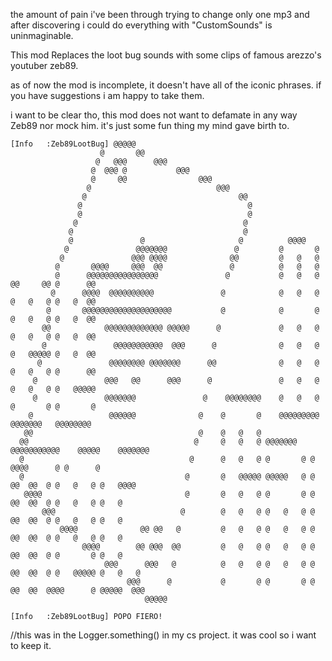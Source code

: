the amount of pain i've been through trying to change only one mp3 and after discovering i could do everything with "CustomSounds" is uninmaginable.

This mod Replaces the loot bug sounds with some clips of famous arezzo's youtuber zeb89.

as of now the mod is incomplete, it doesn't have all of the iconic phrases. if you have suggestions i am happy to take them.

i want to be clear tho, this mod does not want to defamate in any way Zeb89 nor mock him. it's just some fun thing my mind gave birth to.
```
[Info   :Zeb89LootBug] @@@@@
                    @       @@
                   @   @@@      @@@
                  @  @@@ @           @@@
                  @     @@                @@@
                 @                            @@@
                @                                  @@
               @                                     @
               @                                     @
              @                                     @
             @                                      @
             @               @                     @          @@@@
            @               @@@@@@@               @         @       @
           @               @@@ @@@@              @@         @   @   @
          @       @@@@     @@@  @@               @          @   @   @
          @      @@@@@@@@@@@@@@@@               @           @   @   @ @@     @@ @      @@
         @      @@@@  @@@@@@@@@@               @            @   @   @ @   @   @ @   @  @@
        @       @@@@@@@@@@@@@@@@@@@@           @            @       @ @   @   @ @   @  @@
       @@            @@@@@@@@@@@@@ @@@@@      @             @   @   @ @   @   @ @   @  @@
       @               @@@@@@@@@@@  @@@      @              @   @   @ @   @@@@@ @   @  @@
      @               @@@@@@@@ @@@@@@@      @@              @   @   @ @   @   @ @      @@
     @               @@@   @@      @@@      @               @   @   @ @   @   @ @   @@@@@
     @               @@@@@@@               @    @@@@@@@@    @   @   @ @       @ @       @
    @                 @@@@@@              @    @       @    @@@@@@@@@  @@@@@@@   @@@@@@@@
   @@                                     @    @   @   @
  @@                                     @     @   @   @ @@@@@@@   @@@@@@@@@@@    @@@@@    @@@@@@@
  @                                     @      @   @   @ @       @ @          @@@@      @ @      @
  @                                    @       @   @@@@@ @@@@@   @ @  @@  @@  @ @   @   @ @   @@@@
   @@@@                                @       @   @   @ @       @ @  @@  @@  @ @   @   @ @   @
       @@@                            @        @   @   @ @   @   @ @  @@  @@  @ @   @   @ @   @
           @@@@              @@ @@   @         @   @   @ @   @   @ @  @@  @@  @ @   @   @ @   @
                @@@@        @@ @@@  @@         @   @   @ @   @   @ @  @@  @@  @ @       @ @   @
                     @@@      @@@   @          @   @   @ @   @   @ @  @@  @@  @ @   @@@@@ @   @   @
                          @@@      @           @       @ @       @ @  @@  @@  @@@@      @ @@@@@  @@@
                              @@@@@

[Info   :Zeb89LootBug] POPO FIERO!
```
//this was in the Logger.something() in my cs project. it was cool so i want to keep it.
